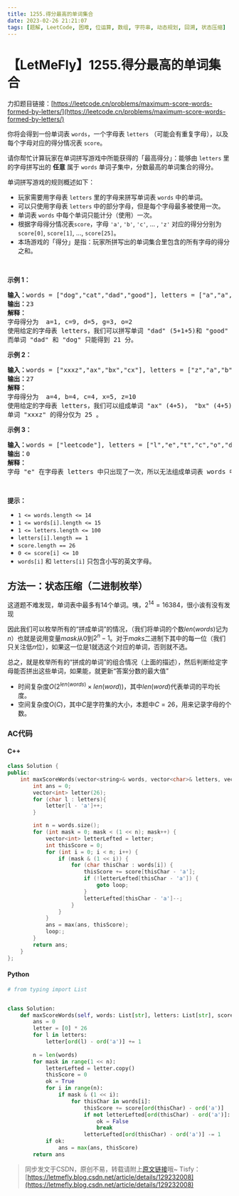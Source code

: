 ```yaml
---
title: 1255.得分最高的单词集合
date: 2023-02-26 21:21:07
tags: [题解, LeetCode, 困难, 位运算, 数组, 字符串, 动态规划, 回溯, 状态压缩]
---
```


# 【LetMeFly】1255.得分最高的单词集合

力扣题目链接：[https://leetcode.cn/problems/maximum-score-words-formed-by-letters/](https://leetcode.cn/problems/maximum-score-words-formed-by-letters/)

<p>你将会得到一份单词表&nbsp;<code>words</code>，一个字母表&nbsp;<code>letters</code>&nbsp;（可能会有重复字母），以及每个字母对应的得分情况表&nbsp;<code>score</code>。</p>

<p>请你帮忙计算玩家在单词拼写游戏中所能获得的「最高得分」：能够由&nbsp;<code>letters</code>&nbsp;里的字母拼写出的&nbsp;<strong>任意</strong>&nbsp;属于 <code>words</code>&nbsp;单词子集中，分数最高的单词集合的得分。</p>

<p>单词拼写游戏的规则概述如下：</p>

<ul>
	<li>玩家需要用字母表&nbsp;<code>letters</code> 里的字母来拼写单词表&nbsp;<code>words</code>&nbsp;中的单词。</li>
	<li>可以只使用字母表&nbsp;<code>letters</code> 中的部分字母，但是每个字母最多被使用一次。</li>
	<li>单词表 <code>words</code>&nbsp;中每个单词只能计分（使用）一次。</li>
	<li>根据字母得分情况表<code>score</code>，字母 <code>&#39;a&#39;</code>,&nbsp;<code>&#39;b&#39;</code>,&nbsp;<code>&#39;c&#39;</code>, ... ,&nbsp;<code>&#39;z&#39;</code> 对应的得分分别为 <code>score[0]</code>, <code>score[1]</code>,&nbsp;...,&nbsp;<code>score[25]</code>。</li>
	<li>本场游戏的「得分」是指：玩家所拼写出的单词集合里包含的所有字母的得分之和。</li>
</ul>

<p>&nbsp;</p>

<p><strong>示例 1：</strong></p>

<pre><strong>输入：</strong>words = [&quot;dog&quot;,&quot;cat&quot;,&quot;dad&quot;,&quot;good&quot;], letters = [&quot;a&quot;,&quot;a&quot;,&quot;c&quot;,&quot;d&quot;,&quot;d&quot;,&quot;d&quot;,&quot;g&quot;,&quot;o&quot;,&quot;o&quot;], score = [1,0,9,5,0,0,3,0,0,0,0,0,0,0,2,0,0,0,0,0,0,0,0,0,0,0]
<strong>输出：</strong>23
<strong>解释：</strong>
字母得分为  a=1, c=9, d=5, g=3, o=2
使用给定的字母表 letters，我们可以拼写单词 &quot;dad&quot; (5+1+5)和 &quot;good&quot; (3+2+2+5)，得分为 23 。
而单词 &quot;dad&quot; 和 &quot;dog&quot; 只能得到 21 分。</pre>

<p><strong>示例 2：</strong></p>

<pre><strong>输入：</strong>words = [&quot;xxxz&quot;,&quot;ax&quot;,&quot;bx&quot;,&quot;cx&quot;], letters = [&quot;z&quot;,&quot;a&quot;,&quot;b&quot;,&quot;c&quot;,&quot;x&quot;,&quot;x&quot;,&quot;x&quot;], score = [4,4,4,0,0,0,0,0,0,0,0,0,0,0,0,0,0,0,0,0,0,0,0,5,0,10]
<strong>输出：</strong>27
<strong>解释：</strong>
字母得分为  a=4, b=4, c=4, x=5, z=10
使用给定的字母表 letters，我们可以组成单词 &quot;ax&quot; (4+5)， &quot;bx&quot; (4+5) 和 &quot;cx&quot; (4+5) ，总得分为 27 。
单词 &quot;xxxz&quot; 的得分仅为 25 。</pre>

<p><strong>示例 3：</strong></p>

<pre><strong>输入：</strong>words = [&quot;leetcode&quot;], letters = [&quot;l&quot;,&quot;e&quot;,&quot;t&quot;,&quot;c&quot;,&quot;o&quot;,&quot;d&quot;], score = [0,0,1,1,1,0,0,0,0,0,0,1,0,0,1,0,0,0,0,1,0,0,0,0,0,0]
<strong>输出：</strong>0
<strong>解释：</strong>
字母 &quot;e&quot; 在字母表 letters 中只出现了一次，所以无法组成单词表 words 中的单词。</pre>

<p>&nbsp;</p>

<p><strong>提示：</strong></p>

<ul>
	<li><code>1 &lt;= words.length &lt;= 14</code></li>
	<li><code>1 &lt;= words[i].length &lt;= 15</code></li>
	<li><code>1 &lt;= letters.length &lt;= 100</code></li>
	<li><code>letters[i].length == 1</code></li>
	<li><code>score.length ==&nbsp;26</code></li>
	<li><code>0 &lt;= score[i] &lt;= 10</code></li>
	<li><code>words[i]</code>&nbsp;和&nbsp;<code>letters[i]</code>&nbsp;只包含小写的英文字母。</li>
</ul>


    
## 方法一：状态压缩（二进制枚举）

这道题不难发现，单词表中最多有14个单词。咦，$2^{14}=16384$，很小诶有没有发现

因此我们可以枚举所有的“拼成单词”的情况，（我们将单词的个数$len(words)$记为$n$）也就是说用变量$mask$从$0$到$2^{n} - 1$。对于$maks$二进制下其中的每一位（我们只关注低$n$位），如果这一位是1就选这个对应的单词，否则就不选。

总之，就是枚举所有的“拼成的单词”的组合情况（上面的描述），然后判断给定字母能否拼出这些单词，如果能，就更新“答案分数的最大值”

+ 时间复杂度$O(2^{len(words)}\times len(word))$，其中$len(word)$代表单词的平均长度。
+ 空间复杂度$O(C)$，其中$C$是字符集的大小，本题中$C=26$，用来记录字母的个数。

### AC代码

#### C++

```cpp
class Solution {
public:
    int maxScoreWords(vector<string>& words, vector<char>& letters, vector<int>& score) {
        int ans = 0;
        vector<int> letter(26);
        for (char l : letters){
            letter[l - 'a']++;
        }

        int n = words.size();
        for (int mask = 0; mask < (1 << n); mask++) {
            vector<int> letterLefted = letter;
            int thisScore = 0;
            for (int i = 0; i < n; i++) {
                if (mask & (1 << i)) {
                    for (char thisChar : words[i]) {
                        thisScore += score[thisChar - 'a'];
                        if (!letterLefted[thisChar - 'a']) {
                            goto loop;
                        }
                        letterLefted[thisChar - 'a']--;
                    }
                }
            }
            ans = max(ans, thisScore);
            loop:;
        }
        return ans;
    }
};
```

#### Python

```python
# from typing import List


class Solution:
    def maxScoreWords(self, words: List[str], letters: List[str], score: List[int]) -> int:
        ans = 0
        letter = [0] * 26
        for l in letters:
            letter[ord(l) - ord('a')] += 1
        
        n = len(words)
        for mask in range(1 << n):
            letterLefted = letter.copy()
            thisScore = 0
            ok = True
            for i in range(n):
                if mask & (1 << i):
                    for thisChar in words[i]:
                        thisScore += score[ord(thisChar) - ord('a')]
                        if not letterLefted[ord(thisChar) - ord('a')]:
                            ok = False
                            break
                        letterLefted[ord(thisChar) - ord('a')] -= 1
            if ok:
                ans = max(ans, thisScore)
        return ans
```

> 同步发文于CSDN，原创不易，转载请附上[原文链接](https://blog.letmefly.xyz/2023/02/26/LeetCode%201255.%E5%BE%97%E5%88%86%E6%9C%80%E9%AB%98%E7%9A%84%E5%8D%95%E8%AF%8D%E9%9B%86%E5%90%88/)哦~
> Tisfy：[https://letmefly.blog.csdn.net/article/details/129232008](https://letmefly.blog.csdn.net/article/details/129232008)
